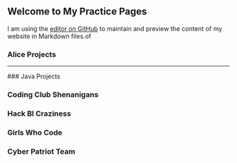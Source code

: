 ## Welcome to My Practice Pages
I am using the [editor on GitHub](https://github.com/KsMomOf2/practice/edit/master/README.md) to maintain and preview the content of my website in Markdown files.of

### Alice Projects
<hr>
### Java Projects

### Coding Club Shenanigans

### Hack BI Craziness

### Girls Who Code

### Cyber Patriot Team
